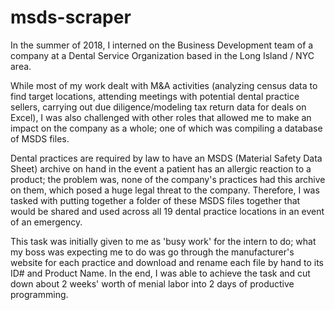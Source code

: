 # msds-scraper

In the summer of 2018, I interned on the Business Development team of a company at a Dental Service Organization based in the Long Island / NYC area. 

While most of my work dealt with M&A activities (analyzing census data to find target locations, attending meetings with potential dental practice sellers, carrying out due diligence/modeling tax return data for deals on Excel), I was also challenged with other roles that allowed me to make an impact on the company as a whole; one of which was compiling a database of MSDS files.

Dental practices are required by law to have an MSDS (Material Safety Data Sheet) archive on hand in the event a patient has an allergic reaction to a product; the problem was, none of the company's practices had this archive on them, which posed a huge legal threat to the company. Therefore, I was tasked with putting together a folder of these MSDS files together that would be shared and used across all 19 dental practice locations in an event of an emergency.

This task was initially given to me as 'busy work' for the intern to do; what my boss was expecting me to do was go through the manufacturer's website for each practice and download and rename each file by hand to its ID# and Product Name. In the end, I was able to achieve the task and cut down about 2 weeks' worth of menial labor into 2 days of productive programming.

